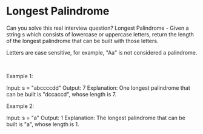 # Longest Palindrome

Can you solve this real interview question? Longest Palindrome - Given a string s which consists of lowercase or uppercase letters, return the length of the longest palindrome that can be built with those letters.

Letters are case sensitive, for example, "Aa" is not considered a palindrome.

 

Example 1:


Input: s = "abccccdd"
Output: 7
Explanation: One longest palindrome that can be built is "dccaccd", whose length is 7.


Example 2:


Input: s = "a"
Output: 1
Explanation: The longest palindrome that can be built is "a", whose length is 1.